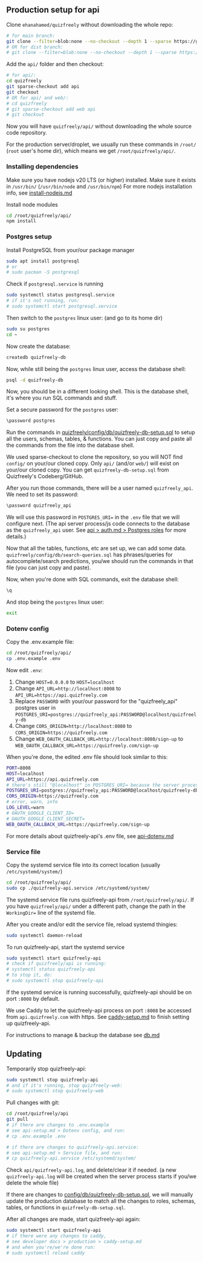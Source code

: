 ## Production setup for api

Clone `ehanahamed/quizfreely` without downloading the whole repo:
```sh
# for main branch:
git clone --filter=blob:none --no-checkout --depth 1 --sparse https://github.com/ehanahamed/quizfreely
# OR for dist branch:
# git clone --filter=blob:none --no-checkout --depth 1 --sparse https://github.com/ehanahamed/quizfreely --branch dist
```

Add the `api/` folder and then checkout:
```sh
# for api/:
cd quizfreely
git sparse-checkout add api
git checkout
# OR for api/ and web/:
# cd quizfreely
# git sparse-checkout add web api
# git checkout
```

Now you will have `quizfreely/api/` without downloading the whole source code repository.

For the production server/droplet, we usually run these commands in `/root/` (`root` user's home dir), which means we get `/root/quizfreely/api/`.

### Installing dependencies

Make sure you have nodejs v20 LTS (or higher) installed.
Make sure it exists in `/usr/bin/` (`/usr/bin/node` and `/usr/bin/npm`)
For more nodejs installation info, see [install-nodejs.md](./install-nodejs.md)

Install node modules
```sh
cd /root/quizfreely/api/
npm install
```

### Postgres setup

Install PostgreSQL from your/our package manager
```sh
sudo apt install postgresql
# or
# sudo pacman -S postgresql
```

Check if `postgresql.service` is running
```sh
sudo systemctl status postgresql.service
# if it's not running, run:
# sudo systemctl start postgresql.service
```

Then switch to the `postgres` linux user: (and go to its home dir)
```sh
sudo su postgres
cd ~
```

Now create the database:
```sh
createdb quizfreely-db
```

Now, while still being the `postgres` linux user, access the database shell:
```sh
psql -d quizfreely-db
```

Now, you should be in a different looking shell. This is the database shell, it's where you run SQL commands and stuff.

Set a secure password for the `postgres` user:
```sh
\password postgres
```

Run the commands in [quizfreely/config/db/quizfreely-db-setup.sql](../../../config/db/quizfreely-db-setup.sql) to setup all the users, schemas, tables, & functions. You can just copy and paste all the commands from the file into the database shell.

We used sparse-checkout to clone the repository, so you will NOT find `config/` on your/our cloned copy. Only `api/` (and/or `web/`) will exist on your/our cloned copy. You can get `quizfreely-db-setup.sql` from Quizfreely's Codeberg/GitHub.

After you run those commands, there will be a user named `quizfreely_api`. We need to set its password:
```sh
\password quizfreely_api
```

We will use this password in `POSTGRES_URI=` in the `.env` file that we will configure next. (The api server process/js code connects to the database as the `quizfreely_api` user. See [api > auth.md > Postgres roles](../api/auth.md#postgres-roles) for more details.)

Now that all the tables, functions, etc are set up, we can add some data. `quizfreely/config/db/search-queries.sql` has phrases/queries for autocomplete/search predictions, you/we should run the commands in that file (you can just copy and paste).

Now, when you're done with SQL commands, exit the database shell:
```sh
\q
```

And stop being the `postgres` linux user:
```sh
exit
```

### Dotenv config

Copy the .env.example file:
```sh
cd /root/quizfreely/api/
cp .env.example .env
```

Now edit `.env`:
1. Change `HOST=0.0.0.0` to `HOST=localhost`
2. Change `API_URL=http://localhost:8008` to `API_URL=https://api.quizfreely.com`
3. Replace `PASSWORD` with your/our password for the "quizfreely_api" postgres user in `POSTGRES_URI=postgres://quizfreely_api:PASSWORD@localhost/quizfreely-db`
4. Change `CORS_ORIGIN=http://localhost:8080` to `CORS_ORIGIN=https://quizfreely.com`
5. Change `WEB_OAUTH_CALLBACK_URL=http://localhost:8080/sign-up` to `WEB_OAUTH_CALLBACK_URL=https://quizfreely.com/sign-up`

When you're done, the edited .env file should look similar to this:
```sh
PORT=8008
HOST=localhost
API_URL=https://api.quizfreely.com
# there's still "@localhost" in POSTGRES_URI= because the server process connects to the database throgh localhost cause it's on the same machine
POSTGRES_URI=postgres://quizfreely_api:PASSWORD@localhost/quizfreely-db
CORS_ORIGIN=https://quizfreely.com
# error, warn, info
LOG_LEVEL=warn
# OAUTH_GOOGLE_CLIENT_ID=
# OAUTH_GOOGLE_CLIENT_SECRET=
WEB_OAUTH_CALLBACK_URL=https://quizfreely.com/sign-up
```

For more details about quizfreely-api's .env file, see [api-dotenv.md](../api/api-dotenv.md)

### Service file

Copy the systemd service file into its correct location (usually `/etc/systemd/system/`)
```sh
cd /root/quizfreely/api/
sudo cp ./quizfreely-api.service /etc/systemd/system/
```

The systemd service file runs quizfreely-api from `/root/quizfreely/api/`. If you have `quizfreely/api/` under a different path, change the path in the `WorkingDir=` line of the systemd file.

After you create and/or edit the service file, reload systemd thingies:
```sh
sudo systemctl daemon-reload
```

To run quizfreely-api, start the systemd service
```sh
sudo systemctl start quizfreely-api
# check if quizfreely/api is running:
# systemctl status quizfreely-api
# to stop it, do:
# sudo systemctl stop quizfreely-api
```

If the systemd service is running successfully, quizfreely-api should be on port `:8008` by default.

We use Caddy to let the quizfreely-api process on port `:8008` be accessed from `api.quizfreely.com` with https. See [caddy-setup.md](./caddy-setup.md) to finish setting up quizfreely-api.

For instructions to manage & backup the database see [db.md](./db.md)

## Updating

Temporarily stop quizfreely-api:
```sh
sudo systemctl stop quizfreely-api
# and if it's running, stop quizfreely-web:
# sudo systemctl stop quizfreely-web
```

Pull changes with git:
```sh
cd /root/quizfreely/api
git pull
# if there are changes to .env.example
# see api-setup.md > Dotenv config, and run:
# cp .env.example .env

# if there are changes to quizfreely-api.service:
# see api-setup.md > Service file, and run:
# cp quizfreely-api.service /etc/systemd/system/
```

Check `api/quizfreely-api.log`, and delete/clear it if needed. (a new `quizfreely-api.log` will be created when the server process starts if you/we delete the whole file)

If there are changes to [config/db/quizfreely-db-setup.sql](../../../config/db/quizfreely-db-setup.sql), we will manually update the production database to match all the changes to roles, schemas, tables, or functions in `quizfreely-db-setup.sql`.

After all changes are made, start quizfreely-api again:
```sh
sudo systemctl start quizfreely-api
# if there were any changes to caddy,
# see developer docs > production > caddy-setup.md
# and when you're/we're done run:
# sudo systemctl reload caddy
```
